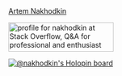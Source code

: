 <!---
- 👋 Hi, I’m @nakhodkin
- 👀 I’m interested in ...
- 🌱 I’m currently learning ...
- 💞️ I’m looking to collaborate on ...
- 📫 How to reach me ...

--->

<script src="https://platform.linkedin.com/badges/js/profile.js" async defer type="text/javascript"></script>

<div class="badge-base LI-profile-badge" data-locale="en_US" data-size="large" data-theme="light" data-type="HORIZONTAL" data-vanity="nakhodkin" data-version="v1"><a class="badge-base__link LI-simple-link" href="https://ua.linkedin.com/in/nakhodkin?trk=profile-badge">Artem Nakhodkin</a></div>

<a href="https://stackoverflow.com/users/6306714/nakhodkin"><img src="https://stackoverflow.com/users/flair/6306714.png" width="208" height="58" alt="profile for nakhodkin at Stack Overflow, Q&amp;A for professional and enthusiast programmers" title="profile for nakhodkin at Stack Overflow, Q&amp;A for professional and enthusiast programmers"></a>

<!---
nakhodkin/nakhodkin is a ✨ special ✨ repository because its `README.md` (this file) appears on your GitHub profile.
You can click the Preview link to take a look at your changes.
--->


[![@nakhodkin's Holopin board](https://holopin.me/nakhodkin)](https://holopin.io/@nakhodkin)

